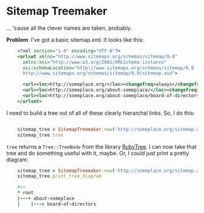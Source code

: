 # Sitemap Treemaker
... 'cause all the clever names are taken, probably.

**Problem**: I've got a basic sitemap.xml. It looks like this:

```xml
    <?xml version="1.0" encoding="UTF-8"?>
    <urlset xmlns="http://www.sitemaps.org/schemas/sitemap/0.9"
      xmlns:xsi="http://www.w3.org/2001/XMLSchema-instance"
      xsi:schemaLocation="http://www.sitemaps.org/schemas/sitemap/0.9
      http://www.sitemaps.org/schemas/sitemap/0.9/sitemap.xsd">

      <url><loc>http://someplace.org/</loc><changefreq>always</changefreq><priority>0.5</priority></url>
      <url><loc>http://someplace.org/about-someplace/</loc><changefreq>always</changefreq><priority>0.5</priority></url>
      <url><loc>http://someplace.org/about-someplace/board-of-directors/</loc><changefreq>always</changefreq><priority>0.5</priority></url>
    </urlset>
```

I need to build a tree out of all of these clearly hierarchal links. So, I do this:

```ruby

    sitemap_tree = SitemapTreemaker.new('http://someplace.org/sitemap.xml')
    sitemap_tree.tree
```

`tree` returns a `Tree::TreeNode` from the library [RubyTree](http://rubytree.rubyforge.org/). I can now take that tree and do something useful with it, maybe. Or, I could just print a pretty diagram:

```ruby
    sitemap_tree = SitemapTreemaker.new('http://someplace.org/sitemap.xml')
    sitemap_tree.print_tree_diagram

    #=>
    * root
    |---+ about-someplace
    |    |---> board-of-directors
